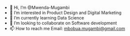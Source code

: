 - 👋 Hi, I’m @Mwenda-Mugambi
- 👀 I’m interested in Product Design and Digital Marketing
- 🌱 I’m currently learning Data Science
- 💞️ I’m looking to collaborate on Software development
- 📫 How to reach me Email: mbobua.mugambi@gmail.com

<!---
Mwenda-Mugambi/Mwenda-Mugambi is a ✨ special ✨ repository because its `README.md` (this file) appears on your GitHub profile.
You can click the Preview link to take a look at your changes.
--->
